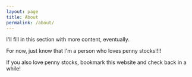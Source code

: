 ```yaml
---
layout: page
title: About
permalink: /about/
---
```


I'll fill in this section with more content, eventually.

For now, just know that I'm a person who loves penny stocks!!!!

If you also love penny stocks, bookmark this website and check back in a while!
